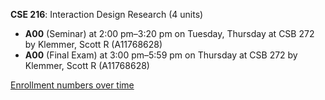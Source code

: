 **CSE 216**: Interaction Design Research (4 units)

- **A00** (Seminar) at 2:00 pm–3:20 pm on Tuesday, Thursday at CSB 272 by Klemmer, Scott R (A11768628)
- **A00** (Final Exam) at 3:00 pm–5:59 pm on Thursday at CSB 272 by Klemmer, Scott R (A11768628)

[Enrollment numbers over time](./CSE216.tsv)
